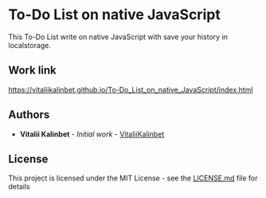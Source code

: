 # To-Do List on native JavaScript
This To-Do List write on native JavaScript with save your history in localstorage.

## Work link

https://vitaliikalinbet.github.io/To-Do_List_on_native_JavaScript/index.html

## Authors

* **Vitalii Kalinbet** - *Initial work* - [VitaliiKalinbet](https://github.com/VitaliiKalinbet)

## License

This project is licensed under the MIT License - see the [LICENSE.md](https://github.com/VitaliiKalinbet/To-Do_List_on_native_JavaScript/blob/master/LICENSE) file for details
